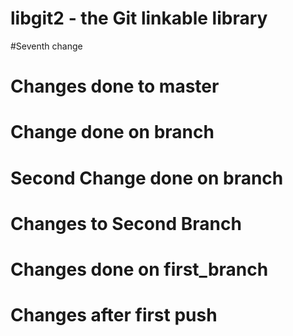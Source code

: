 libgit2 - the Git linkable library
==================================
 #Seventh change
 # Changes done to master
 # Change done on branch
 # Second Change done on branch
 # Changes to Second Branch
 # Changes done on first_branch
 # Changes after first push
